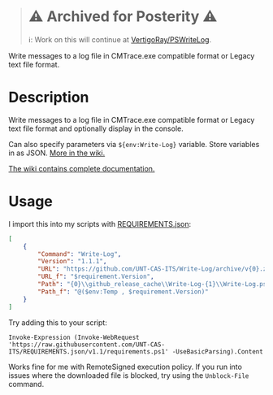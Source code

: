 > # ⚠ Archived for Posterity ⚠
> ℹ: Work on this will continue at [VertigoRay/PSWriteLog](https://github.com/VertigoRay/PSWriteLog). 

Write messages to a log file in CMTrace.exe compatible format or Legacy text file format.

# Description

Write messages to a log file in CMTrace.exe compatible format or Legacy text file format and optionally display in the console.

Can also specify parameters via `${env:Write-Log}` variable. Store variables in as JSON. [More in the wiki.](../../wiki/WriteLog-Environment-Variable)

[The wiki contains complete documentation.](../../wiki)

# Usage

I import this into my scripts with [REQUIREMENTS.json](//github.com/UNT-CAS-ITS/REQUIREMENTS.json):

```json
[
    {
        "Command": "Write-Log",
        "Version": "1.1.1",
        "URL": "https://github.com/UNT-CAS-ITS/Write-Log/archive/v{0}.zip",
        "URL_f": "$requirement.Version",
        "Path": "{0}\\github_release_cache\\Write-Log-{1}\\Write-Log.ps1",
        "Path_f": "@($env:Temp , $requirement.Version)"
    }
]
```

Try adding this to your script:

```posh
Invoke-Expression (Invoke-WebRequest 'https://raw.githubusercontent.com/UNT-CAS-ITS/REQUIREMENTS.json/v1.1/requirements.ps1' -UseBasicParsing).Content
```

Works fine for me with RemoteSigned execution policy.  If you run into issues where the downloaded file is blocked, try using the `Unblock-File` command.
